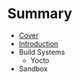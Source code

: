 # Summary

* [Cover](README.md)
* [Introduction](documentation/Introduction.md)
* Build Systems
   * Yocto
* Sandbox


